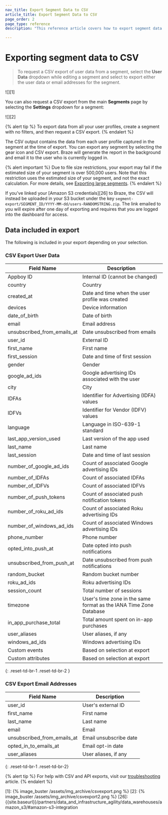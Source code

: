 ```yaml
---
nav_title: Export Segment Data to CSV
article_title: Export Segment Data to CSV
page_order: 2
page_type: reference
description: "This reference article covers how to export segment data to CSV."

---
```


# Exporting segment data to CSV

> To request a CSV export of user data from a segment, select the **User Data** dropdown while editing a segment and select to export either the user data or email addresses for the segment.

![][1]

You can also request a CSV export from the main **Segments** page by selecting the <i class="fas fa-gear"></i> **Settings** dropdown for a segment:

![][2]

{% alert tip %}
To export data from all your user profiles, create a segment with no filters, and then request a CSV export.
{% endalert %}

The CSV output contains the data from each user profile captured in the segment at the time of export. You can export any segment by selecting the gear icon and CSV export. Braze will generate the report in the background and email it to the user who is currently logged in.

{% alert important %} 
Due to file size restrictions, your export may fail if the estimated size of your segment is over 500,000 users. Note that this restriction uses the estimated size of your segment, and not the exact calculation. For more details, see [Exporting large segments]({{site.baseurl}}/help/help_articles/segments/exporting_large_segments/).
{% endalert %}

If you've linked your [Amazon S3 credentials][26] to Braze, the CSV will instead be uploaded in your S3 bucket under the key `segment-export/SEGMENT_ID/YYYY-MM-dd/users-RANDOMSTRING.zip`. The link emailed to you will expire after one day of exporting and requires that you are logged into the dashboard for access.

## Data included in export

The following is included in your export depending on your selection.

### CSV Export User Data

| Field Name                  | Description                                              |
| --------------------------- | -------------------------------------------------------- |
| Appboy ID                   | Internal ID (cannot be changed)                           |
| country                     | Country                                    |
| created_at                  | Date and time when the user profile was created                   |
| devices                     | Device information                           |
| date_of_birth               | Date of birth                                            |
| email                       | Email address                                            |
| unsubscribed_from_emails_at | Date unsubscribed from emails                            |
| user_id                     | External ID                                              |
| first_name                  | First name                                               |
| first_session               | Date and time of first session                           |
| gender                      | Gender                                                   |
| google_ad_ids               | Google advertising IDs associated with the user                      |
| city                        | City                                     |
| IDFAs                       | Identifier for Advertising (IDFA) values                 |
| IDFVs                       | Identifier for Vendor (IDFV) values                      |
| language                    | Language in ISO-639-1 standard                                        |
| last_app_version_used       | Last version of the app used                             |
| last_name                   | Last name                                                |
| last_session                | Date and time of last session                            |
| number_of_google_ad_ids     | Count of associated Google advertising IDs               |
| number_of_IDFAs             | Count of associated IDFAs                                |
| number_of_IDFVs             | Count of associated IDFVs                                |
| number_of_push_tokens       | Count of associated push notification tokens             |
| number_of_roku_ad_ids       | Count of associated Roku advertising IDs                 |
| number_of_windows_ad_ids    | Count of associated Windows advertising IDs              |
| phone_number                | Phone number                                             |
| opted_into_push_at          | Date opted into push notifications                       |
| unsubscribed_from_push_at   | Date unsubscribed from push notifications                |
| random_bucket               | Random bucket number                                 |
| roku_ad_ids                 | Roku advertising IDs                          |
| session_count               | Total number of sessions                                 |
| timezone                    | User's time zone in the same format as the IANA Time Zone Database                                         |
| in_app_purchase_total       | Total amount spent on in-app purchases                   |
| user_aliases                | User aliases, if any                                          |
| windows_ad_ids              | Windows advertising IDs                       |
| Custom events               | Based on selection at export                             |
| Custom attributes           | Based on selection at export                             |
{: .reset-td-br-1 .reset-td-br-2 }

### CSV Export Email Addresses

| Field Name                  | Description            |
| --------------------------- | ---------------------- |
| user_id                     | User's external ID     |
| first_name                  | First name             |
| last_name                   | Last name              |
| email                       | Email                  |
| unsubscribed_from_emails_at | Email unsubscribe date |
| opted_in_to_emails_at       | Email opt-in date      |
| user_aliases                | User aliases, if any   |
{: .reset-td-br-1 .reset-td-br-2}

{% alert tip %}
For help with CSV and API exports, visit our [troubleshooting]({{site.baseurl}}/user_guide/data_and_analytics/export_braze_data/export_troubleshooting/) article.
{% endalert %} 

[1]: {% image_buster /assets/img_archive/csvexport.png %}
[2]: {% image_buster /assets/img_archive/csvexport2.png %}
[26]: {{site.baseurl}}/partners/data_and_infrastructure_agility/data_warehouses/amazon_s3/#amazon-s3-integration
